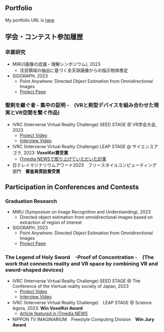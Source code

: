 ## Portfolio
My portfolio URL is [here](https://NKotani.github.io/portfolio/)

## 学会・コンテスト参加履歴
### 卒業研究
- MIRU(画像の認識・理解シンポジウム), 2023
  - 注目領域の抽出に基づく全天球画像からの指示物体推定  
- SIGGRAPH, 2023
  - Point Anywhere: Directed Object Estimation from Omnidirectional Images
  - [Project Page](https://github.com/NKotani/PointAnywhere)

### 聖剣を継ぐ者 - 集中の証明 -　(VRと剣型デバイスを組み合わせた現実とVR空間を繋ぐ作品)
- IVRC (Interverse Virtual Reality Challenge) SEED STAGE @ VR学会大会, 2023
  - [Project Video](https://youtu.be/iUkLfrCzRpg?si=Ho6-rx27_uwsKfLR)
  - [Interview Video](https://youtu.be/hzO8jsZuyYo?si=61wYlLEeV7PgS9vp)
- IVRC (Interverse Virtual Reality Challenge) LEAP STAGE @ サイエンスアゴラ, 2023: **VoxelKei賞受賞**　
  - [ITmedia NEWSで取り上げていただいた記事](https://www.itmedia.co.jp/news/articles/2311/16/news046.html)
- 日テレイマジナリウムアワード2023　フリースタイルコンピューティング部門　**審査員奨励賞受賞**

## Participation in Conferences and Contests
### Graduation Research
- MIRU (Symposium on Image Recognition and Understanding), 2023
  - Directed object estimation from omnidirectional images based on extraction of region of interest  
- SIGGRAPH, 2023
  - Point Anywhere: Directed Object Estimation from Omnidirectional Images
  - [Project Page](https://github.com/NKotani/PointAnywhere)

### The Legend of Holy Sword　-Proof of Concentration -　(The work that connects reality and VR space by combining VR and sword-shaped devices)
- IVRC (Interverse Virtual Reality Challenge) SEED STAGE @ The Conference of the Viertual reality society of Japan, 2023
  - [Project Video](https://youtu.be/iUkLfrCzRpg?si=Ho6-rx27_uwsKfLR)
  - [Interview Video](https://youtu.be/hzO8jsZuyYo?si=61wYlLEeV7PgS9vp)
- IVRC (Interverse Virtual Reality Challenge)　LEAP STAGE @ Science Agora, 2023: **Win VoxelKei Award**
  - [Article featured in ITmedia NEWS](https://www.itmedia.co.jp/news/articles/2311/16/news046.html)
- NIPPON TV IMAGINARIUM　Freestyle Computing Division　**Win Jury Award**
